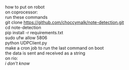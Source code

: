 how to put on robot\
on coprocessor:\
run these commands\
git clone https://github.com/choccymalk/note-detection.git \
cd note-detection\
pip install -r requirements.txt\
sudo ufw allow 5806\
python UDPClient.py\
make a cron job to run the last command on boot\
the data is sent and received as a string\
on rio:\
_i don't know_
